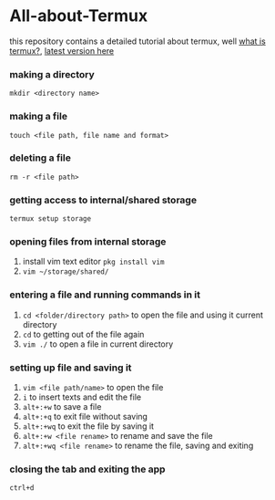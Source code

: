 # All-about-Termux
this repository contains a detailed tutorial about termux, well [what is termux?](https://en.m.wikipedia.org/wiki/Termux), [latest version here](https://f-droid.org/en/packages/com.termux/)

### making a directory
`mkdir <directory name>`

### making a file
`touch <file path, file name and format>`

### deleting a file
`rm -r <file path>`

### getting access to internal/shared storage
`termux setup storage`

### opening files from internal storage
1. install vim text editor `pkg install vim`
2. `vim ~/storage/shared/`

### entering a file and running commands in it
1. `cd <folder/directory path>` to open the file and using it current directory
2. `cd` to getting out of the file again
3. `vim ./` to open a file in current directory

### setting up file and saving it
1. `vim <file path/name>` to open the file
2. `i` to insert texts and edit the file
3. `alt+:+w` to save a file
4. `alt+:+q` to exit file without saving
5. `alt+:+wq` to exit the file by saving it
6. `alt+:+w <file rename>` to rename and save the file
7. `alt+:+wq <file rename>` to rename the file, saving and exiting

### closing the tab and exiting the app
`ctrl+d`
